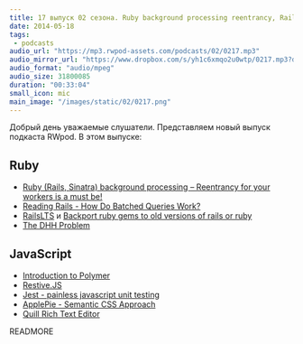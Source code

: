 ```yaml
---
title: 17 выпуск 02 сезона. Ruby background processing reentrancy, RailsLTS, Jest, ApplePie и прочее
date: 2014-05-18
tags:
 - podcasts
audio_url: "https://mp3.rwpod-assets.com/podcasts/02/0217.mp3"
audio_mirror_url: "https://www.dropbox.com/s/yh1c6xmqo2u0wtp/0217.mp3?dl=1"
audio_format: "audio/mpeg"
audio_size: 31800085
duration: "00:33:04"
small_icon: mic
main_image: "/images/static/02/0217.png"
---
```


Добрый день уважаемые слушатели. Представляем новый выпуск подкаста RWpod. В этом выпуске:

## Ruby

 - [Ruby (Rails, Sinatra) background processing – Reentrancy for your workers is a must be!](http://dev.mensfeld.pl/2014/05/ruby-rails-sinatra-background-processing-reentrancy-for-your-workers-is-a-must-be/)
 - [Reading Rails - How Do Batched Queries Work?](http://monkeyandcrow.com/blog/reading_rails_how_do_batched_queries_work/)
 - [RailsLTS](https://railslts.com/) и [Backport ruby gems to old versions of rails or ruby](http://rubybackports.com/)
 - [The DHH Problem](http://codon.com/the-dhh-problem)

## JavaScript

 - [Introduction to Polymer](https://www.youtube.com/watch?v=8-Zq2KUN6jM)
 - [Restive.JS](http://restivejs.com/)
 - [Jest - painless javascript unit testing](http://facebook.github.io/jest/)
 - [ApplePie - Semantic CSS Approach](http://www.apppie.org/)
 - [Quill Rich Text Editor](http://quilljs.com/)

READMORE

